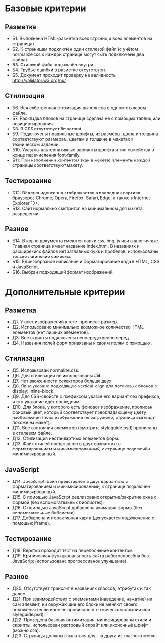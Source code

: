 # Базовые критерии

## Разметка

+ Б1. Выполнена HTML-разметка всех страниц и всех элементов на страницах.
+ Б2. К страницам подключён один стилевой файл (с учётом normalize.css к каждой странице могут быть подключены два файла).
+ Б3. Стилевой файл подключён внутри <head>.
+ Б4. Грубые ошибки в разметке отсутствуют.
+ Б5. Документ проходит проверку на валидность http://validator.w3.org/nu/.

## Стилизация

+ Б6. Вся собственная стилизация выполнена в одном стилевом файле.
+ Б7. Раскладка блоков на странице сделана не с помощью таблиц или позиционирования.
+ Б8. В CSS отсутствует !important.
+ Б9. Подключены правильные шрифты, их размеры, цвета и толщина соответствуют размерам, цветам и толщине в макетах и техническом задании.
+ Б10. Указаны альтернативные варианты шрифта и тип семейства в конце перечисления font-family.
+ Б11. При наполнении контентом (как в макете) элементы каждой страницы соответствуют макету.

## Тестирование

+ Б12. Вёрстка идентично отображается в последних версиях браузеров Chrome, Opera, Firefox, Safari, Edge, а также в Internet Explorer 10+.
+ Б13. Сайт нормально смотрится на минимальном для макета разрешении.

## Разное

+ Б14. В корне документа имеются папки css, img, js или аналогичные. Главная страница имеет название index.html. В названиях и расширениях файлов нет заглавных букв и пробелов, использованы только латинские символы.
+ Б15. Единообразное написание и форматирование кода в HTML, CSS и JavaScript.
+ Б16. Выбран подходящий формат изображений.

# Дополнительные критерии

## Разметка

+ Д1. У всех изображений в теге <img> прописан размер.
+ Д2. Использовано минимально возможное количество HTML-элементов (нет лишних элементов).
+ Д3. Все скрипты подключены непосредственно перед </body>.
+ Д4. Названия полей форм привязаны к своим полям с помощью <label>.

## Стилизация

+ Д5. Использован normalize.css.
+ Д6. Для стилизации не использованы #id.
+ Д7. Нет вложенности селекторов больше двух.
+ Д8. Явно указано подходящее vertical-align для потоковых блоков с display: inline-block.
+ Д9. Для CSS-свойств с префиксом указан его вариант без префикса, и это указание идёт последним.
+ Д10. Для блока, у которого есть фоновое изображение, прописан фоновый цвет, который соответствует преобладающему цвету изображения (пока изображение не загружено, страница выглядит похоже на макет).
+ Д11. Все состояния элементов (смотрите styleguide.psd) прописаны в стилевом файле.
+ Д12. Стилизация нестандартных элементов форм.
+ Д13. Файл стилей представлен в двух вариантах: с форматированием и минимизированный, к странице подключён минимизированный.

## JavaScript

+ Д14. JavaScript-файл представлен в двух вариантах: с форматированием и минимизированный, к странице подключён минимизированный.
+ Д15. С помощью JavaScript реализовано открытие/закрытие окна с формой (без вспомогательных библиотек).
+ Д16. С помощью JavaScript добавлена анимация формы (без вспомогательных библиотек).
+ Д17. Добавлена интерактивная карта (допускается подключение с помощью iframe).

## Тестирование

+ Д18. Вёрстка проходит тест на переполнение контентом.
+ Д19. Критическая функциональность сайта работоспособна без JavaScript (использовано прогрессивное улучшение).

## Разное

+ Д20. Отсутствует транслит в названиях классов, атрибутах и так далее.
+ Д21. При взаимодействии с элементами (наведение, нажатие) ни сам элемент, ни окружающие его блоки не меняют своего положения (если иное не прописано в техническом задании или slyleguide.psd).
+ Д22. Проведена базовая оптимизация: минифицированы стили и скрипты, использован растровый спрайт или иконочный шрифт (можно оба).
+ Д23. Страницы должны ссылаться друг на друга из главного меню.
